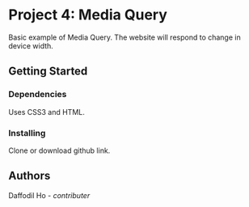 # Project 4: Media Query

Basic example of Media Query. The website will respond to change in device width.

## Getting Started

### Dependencies

Uses CSS3 and HTML. 

### Installing

Clone or download github link.

## Authors

Daffodil Ho - *contributer* 
